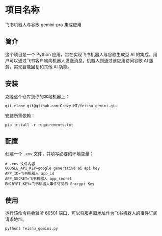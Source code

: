 
# 项目名称
飞书机器人与谷歌 gemini-pro 集成应用

## 简介
这个项目是一个 Python 应用，旨在实现飞书机器人与谷歌生成型 AI 的集成。用户可以通过飞书客户端向机器人发送消息，机器人则通过该应用访问谷歌 AI 服务，实现智能回复和其他 AI 功能。

## 安装
克隆这个仓库到你的本地机器上：
```
git clone git@github.com:Crazy-MT/feishu-gemini.git
```

安装所需依赖：
```
pip install -r requirements.txt
```

## 配置
创建一个 `.env` 文件，并填写必要的环境变量：
```
# .env 文件内容
GOOGLE_API_KEY=google generative ai api key
APP_ID=飞书机器人 app_id
APP_SECRET=飞书机器人 app_secret
ENCRYPT_KEY=飞书机器人事件订阅的 Encrypt Key
```

## 使用
运行该命令将会监听 60501 端口，可以将服务器地址作为飞书机器人的事件订阅请求地址。
```
python3 feishu_gemini.py
```